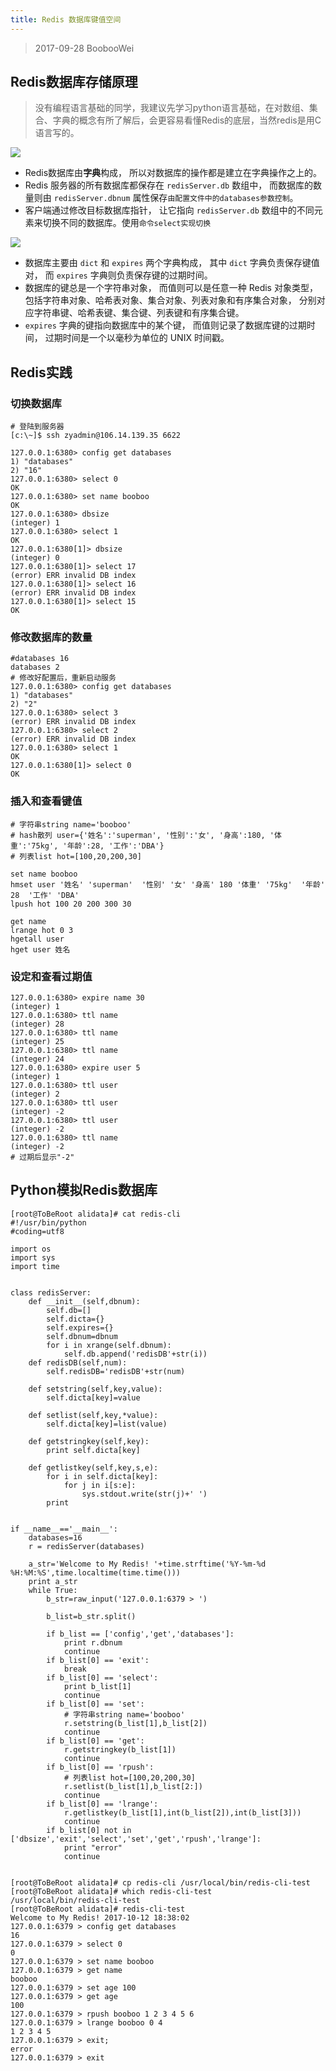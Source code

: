 ```yaml
---
title: Redis 数据库键值空间
---
```


> 2017-09-28 BoobooWei

## Redis数据库存储原理

> 没有编程语言基础的同学，我建议先学习python语言基础，在对数组、集合、字典的概念有所了解后，会更容易看懂Redis的底层，当然redis是用C语言写的。

![](pic/1.png)

- Redis数据库由**字典**构成， 所以对数据库的操作都是建立在字典操作之上的。
- Redis 服务器的所有数据库都保存在 `redisServer.db` 数组中， 而数据库的数量则由 `redisServer.dbnum` 属性保存`由配置文件中的databases参数控制`。
- 客户端通过修改目标数据库指针， 让它指向 `redisServer.db` 数组中的不同元素来切换不同的数据库。使用`命令select实现切换 `

![](pic/2.png)

- 数据库主要由 `dict` 和 `expires` 两个字典构成， 其中 `dict` 字典负责保存键值对， 而 `expires` 字典则负责保存键的过期时间。
- 数据库的键总是一个字符串对象， 而值则可以是任意一种 Redis 对象类型， 包括字符串对象、哈希表对象、集合对象、列表对象和有序集合对象， 分别对应字符串键、哈希表键、集合键、列表键和有序集合键。
- `expires` 字典的键指向数据库中的某个键， 而值则记录了数据库键的过期时间， 过期时间是一个以毫秒为单位的 UNIX 时间戳。


## Redis实践

### 切换数据库

```shell
# 登陆到服务器
[c:\~]$ ssh zyadmin@106.14.139.35 6622

127.0.0.1:6380> config get databases
1) "databases"
2) "16"
127.0.0.1:6380> select 0
OK
127.0.0.1:6380> set name booboo
OK
127.0.0.1:6380> dbsize
(integer) 1
127.0.0.1:6380> select 1
OK
127.0.0.1:6380[1]> dbsize
(integer) 0
127.0.0.1:6380[1]> select 17
(error) ERR invalid DB index
127.0.0.1:6380[1]> select 16
(error) ERR invalid DB index
127.0.0.1:6380[1]> select 15
OK
```

### 修改数据库的数量

```shell
#databases 16
databases 2
# 修改好配置后，重新启动服务
127.0.0.1:6380> config get databases
1) "databases"
2) "2"
127.0.0.1:6380> select 3
(error) ERR invalid DB index
127.0.0.1:6380> select 2
(error) ERR invalid DB index
127.0.0.1:6380> select 1
OK
127.0.0.1:6380[1]> select 0
OK
```

### 插入和查看键值

```shell
# 字符串string name='booboo'
# hash散列 user={'姓名':'superman', '性别':'女', '身高':180, '体重':'75kg', '年龄':28, '工作':'DBA'}
# 列表list hot=[100,20,200,30]

set name booboo
hmset user '姓名' 'superman'  '性别' '女' '身高' 180 '体重' '75kg'  '年龄' 28  '工作' 'DBA'
lpush hot 100 20 200 300 30

get name
lrange hot 0 3
hgetall user
hget user 姓名
```


### 设定和查看过期值

```shell
127.0.0.1:6380> expire name 30
(integer) 1
127.0.0.1:6380> ttl name
(integer) 28
127.0.0.1:6380> ttl name
(integer) 25
127.0.0.1:6380> ttl name
(integer) 24
127.0.0.1:6380> expire user 5
(integer) 1
127.0.0.1:6380> ttl user
(integer) 2
127.0.0.1:6380> ttl user
(integer) -2
127.0.0.1:6380> ttl user
(integer) -2
127.0.0.1:6380> ttl name
(integer) -2
# 过期后显示"-2"
```

## Python模拟Redis数据库

```shell
[root@ToBeRoot alidata]# cat redis-cli
#!/usr/bin/python
#coding=utf8

import os
import sys
import time


class redisServer:
	def __init__(self,dbnum):
		self.db=[]
		self.dicta={}
		self.expires={}
		self.dbnum=dbnum
		for i in xrange(self.dbnum):
			self.db.append('redisDB'+str(i))
	def redisDB(self,num):
		self.redisDB='redisDB'+str(num)

	def setstring(self,key,value):
		self.dicta[key]=value

	def setlist(self,key,*value):
		self.dicta[key]=list(value)

	def getstringkey(self,key):
		print self.dicta[key]

	def getlistkey(self,key,s,e):	
		for i in self.dicta[key]:
			for j in i[s:e]:
				sys.stdout.write(str(j)+' ')
		print


if __name__=='__main__': 
	databases=16
	r = redisServer(databases)

	a_str='Welcome to My Redis! '+time.strftime('%Y-%m-%d %H:%M:%S',time.localtime(time.time()))
	print a_str
	while True:
		b_str=raw_input('127.0.0.1:6379 > ')
	
		b_list=b_str.split()

		if b_list == ['config','get','databases']:
			print r.dbnum
			continue
		if b_list[0] == 'exit':
			break		
		if b_list[0] == 'select':
			print b_list[1]
			continue	
		if b_list[0] == 'set':
			# 字符串string name='booboo'
			r.setstring(b_list[1],b_list[2])
			continue
		if b_list[0] == 'get':
			r.getstringkey(b_list[1])
			continue
		if b_list[0] == 'rpush':
			# 列表list hot=[100,20,200,30]
			r.setlist(b_list[1],b_list[2:])
			continue
		if b_list[0] == 'lrange':
			r.getlistkey(b_list[1],int(b_list[2]),int(b_list[3]))
			continue
		if b_list[0] not in ['dbsize','exit','select','set','get','rpush','lrange']:
			print "error"
			continue

			
[root@ToBeRoot alidata]# cp redis-cli /usr/local/bin/redis-cli-test
[root@ToBeRoot alidata]# which redis-cli-test
/usr/local/bin/redis-cli-test
[root@ToBeRoot alidata]# redis-cli-test
Welcome to My Redis! 2017-10-12 18:38:02
127.0.0.1:6379 > config get databases
16
127.0.0.1:6379 > select 0
0
127.0.0.1:6379 > set name booboo
127.0.0.1:6379 > get name
booboo
127.0.0.1:6379 > set age 100
127.0.0.1:6379 > get age
100
127.0.0.1:6379 > rpush booboo 1 2 3 4 5 6
127.0.0.1:6379 > lrange booboo 0 4
1 2 3 4 5 
127.0.0.1:6379 > exit;
error
127.0.0.1:6379 > exit			
```


